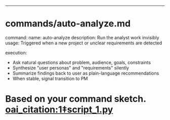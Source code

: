 ---
# commands/auto-analyze.md

command:
  name: auto-analyze
  description: Run the analyst work invisibly
  usage: Triggered when a new project or unclear requirements are detected

execution:
  - Ask natural questions about problem, audience, goals, constraints
  - Synthesize "user personas" and "requirements" silently
  - Summarize findings back to user as plain-language recommendations
  - When stable, signal transition to PM

# Based on your command sketch.  [oai_citation:1‡script_1.py](file-service://file-3z1tLF3BgHRS4Fq7AXnnRp)

